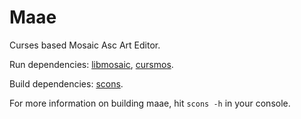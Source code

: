 Maae
====

Curses based Mosaic Asc Art Editor.

Run dependencies: [libmosaic](https://github.com/libmosaic/libmosaic),
[cursmos](https://github.com/libmosaic/libcursmos).

Build dependencies: [scons](http://www.scons.org/).

For more information on building maae, hit `scons -h` in your console.
